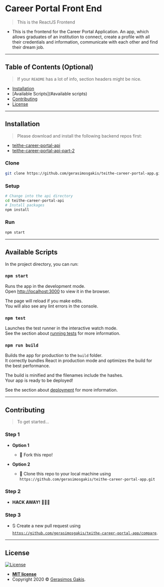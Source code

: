 # Career Portal Front End

> This is the ReactJS Frontend

- This is the frontend for the Career Portal Application. An app, which allows graduates of an institution
  to connect, create a profile with all their credentials and information, communicate with each other and find their dream job.

---

## Table of Contents (Optional)

> If your `README` has a lot of info, section headers might be nice.

- [Installation](#installation)
- [Available Scripts](#available scripts)
- [Contributing](#contributing)
- [License](#license)

---

## Installation

> Please download and install the following backend repos first:

- [teithe-career-portal-api](https://github.com/gerasimosgakis/teithe-career-portal-api)
- [teithe-career-portal-api-part-2](https://github.com/gerasimosgakis/teithe-career-portal-api-part-2)

### Clone

```bash
git clone https://github.com/gerasimosgakis/teithe-career-portal-app.git
```

### Setup

```bash
# Change into the api directory
cd teithe-career-portal-api
# Install packages
npm install
```

### Run

```bash
npm start
```

---

## Available Scripts

In the project directory, you can run:

### `npm start`

Runs the app in the development mode.<br>
Open [http://localhost:3000](http://localhost:3000) to view it in the browser.

The page will reload if you make edits.<br>
You will also see any lint errors in the console.

### `npm test`

Launches the test runner in the interactive watch mode.<br>
See the section about [running tests](https://facebook.github.io/create-react-app/docs/running-tests) for more information.

### `npm run build`

Builds the app for production to the `build` folder.<br>
It correctly bundles React in production mode and optimizes the build for the best performance.

The build is minified and the filenames include the hashes.<br>
Your app is ready to be deployed!

See the section about [deployment](https://facebook.github.io/create-react-app/docs/deployment) for more information.

---

## Contributing

> To get started...

### Step 1

- **Option 1**

  - 🍴 Fork this repo!

- **Option 2**
  - 👯 Clone this repo to your local machine using `https://github.com/gerasimosgakis/teithe-career-portal-app.git`

### Step 2

- **HACK AWAY!** 🔨🔨🔨

### Step 3

- 🔃 Create a new pull request using <a href="https://github.com/gerasimosgakis/teithe-career-portal-app/compare" target="_blank">`https://github.com/gerasimosgakis/teithe-career-portal-app/compare`</a>.

---

## License

[![License](http://img.shields.io/:license-mit-blue.svg?style=flat-square)](http://badges.mit-license.org)

- **[MIT license](http://opensource.org/licenses/mit-license.php)**
- Copyright 2020 © <a href="http://gerasimosgakis.com" target="_blank">Gerasimos Gakis</a>.
